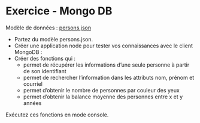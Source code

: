 # Exercice - Mongo DB  

Modèle de données : [persons.json](donnees/persons.json)  

- Partez du modèle persons.json.  
- Créer une application node pour tester vos connaissances avec le client MongoDB :  
- Créer des fonctions qui :  
    - permet de récupérer les informations d’une seule personne à partir de son identifiant  
    - permet de rechercher l’information dans les attributs nom, prénom et courriel  
    - permet d’obtenir le nombre de personnes par couleur des yeux  
    - permet d’obtenir la balance moyenne des personnes entre x et y années   

Exécutez ces fonctions en mode console.  
 